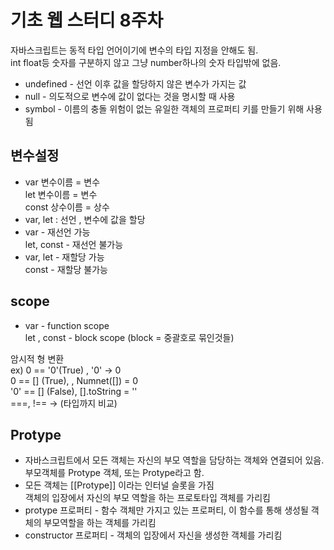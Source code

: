 # 기초 웹 스터디 8주차

자바스크립트는 동적 타입 언어이기에 변수의 타입 지정을 안해도 됨.<br>
int float등 숫자를 구분하지 않고 그냥 number하나의 숫자 타입밖에 없음.

- undefined - 선언 이후 값을 할당하지 않은 변수가 가지는 값
- null - 의도적으로 변수에 값이 없다는 것을 명시할 때 사용
- symbol - 이름의 충돌 위험이 없는 유일한 객체의 프로퍼티 키를 만들기 위해 사용됨

변수설정
- 
- var 변수이름 = 변수<br>
let 변수이름 = 변수<br>
 const 상수이름 = 상수
- var, let : 선언 , 변수에 값을 할당
- var - 재선언 가능<br>
let, const - 재선언 불가능
- var, let - 재할당 가능<br>
const - 재할당 불가능

scope
- 
- var - function scope<br>
let , const - block scope (block = 중괄호로 묶인것들)

암시적 형 변환 <br>
ex) 0 == '0'(True) , '0' -> 0 <br>
0 == [] (True), , Numnet([]) = 0 <br>
'0' == [] (False), [].toString = '' <br>
===, !== -> (타입까지 비교)

Protype
- 
- 자바스크립트에서 모든 객체는 자신의 부모 역할을 담당하는 객체와 연결되어 있음. 부모객체를 Protype 객체, 또는 Protype라고 함.
- 모든 객체는 [[Protype]] 이라는 인터널 슬롯을 가짐<br>
객체의 입장에서 자신의 부모 역할을 하는 프로토타입 객체를 가리킴
- protype 프로퍼티 - 함수 객체만 가지고 있는 프로퍼티, 이 함수를 통해 생성될 객체의 부모역할을 하는 객체를 가리킴
- constructor 프로퍼티 - 객체의 입장에서 자신을 생성한 객체를 가리킴
